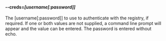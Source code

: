 #### **--creds**=*[username[:password]]*

The [username[:password]] to use to authenticate with the registry, if required.
If one or both values are not supplied, a command line prompt will appear and the
value can be entered. The password is entered without echo.
